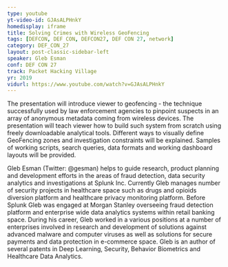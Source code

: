 ```yaml
---
type: youtube
yt-video-id: GJAsALPHnkY
homedisplay: iframe
title: Solving Crimes with Wireless GeoFencing
tags: [DEFCON, DEF CON, DEFCON27, DEF CON 27, network]
category: DEF_CON_27
layout: post-classic-sidebar-left
speaker: Gleb Esman
conf: DEF CON 27
track: Packet Hacking Village
yr: 2019
vidurl: https://www.youtube.com/watch?v=GJAsALPHnkY
---
```

The presentation will introduce viewer to geofencing - the technique successfully used by law enforcement agencies to pinpoint suspects in an array of anonymous metadata coming from wireless devices. The presentation will teach viewer how to build such system from scratch using freely downloadable analytical tools. Different ways to visually define GeoFencing zones and investigation constraints will be explained. Samples of working scripts, search queries, data formats and working dashboard layouts will be provided.

Gleb Esman (Twitter: @gesman) helps to guide research, product planning and development efforts in the areas of fraud detection, data security analytics and investigations at Splunk Inc. Currently Gleb manages number of security projects in healthcare space such as drugs and opioids diversion platform and healthcare privacy monitoring platform. Before Splunk Gleb was engaged at Morgan Stanley overseeing fraud detection platform and enterprise wide data analytics systems within retail banking space. During his career, Gleb worked in a various positions at a number of enterprises involved in research and development of solutions against advanced malware and computer viruses as well as solutions for secure payments and data protection in e-commerce space. Gleb is an author of several patents in Deep Learning, Security, Behavior Biometrics and Healthcare Data Analytics.